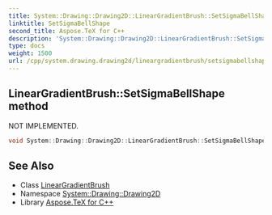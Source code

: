 ```yaml
---
title: System::Drawing::Drawing2D::LinearGradientBrush::SetSigmaBellShape method
linktitle: SetSigmaBellShape
second_title: Aspose.TeX for C++
description: 'System::Drawing::Drawing2D::LinearGradientBrush::SetSigmaBellShape method. NOT IMPLEMENTED in C++.'
type: docs
weight: 1500
url: /cpp/system.drawing.drawing2d/lineargradientbrush/setsigmabellshape/
---
```

## LinearGradientBrush::SetSigmaBellShape method


NOT IMPLEMENTED.

```cpp
void System::Drawing::Drawing2D::LinearGradientBrush::SetSigmaBellShape(float focus, float scale=1.0f)
```


## See Also

* Class [LinearGradientBrush](../)
* Namespace [System::Drawing::Drawing2D](../../)
* Library [Aspose.TeX for C++](../../../)

